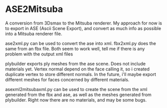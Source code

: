 # ASE2Mitsuba

A conversion from 3Dsmax to the Mitsuba renderer.
My approach for now is to export in ASE (Ascii Scene Export), and convert as much info as possible into a Mitsuba renderer file.

ase2xml.py can be used to convert the ase into xml.
fbx2xml.py does the same from an fbx file.
Both seem to work well, tell me if there is any problem with the output xml files

plybuilder exports ply meshes from the ase scene. Does not include materials yet.
Vertex normal depend on the face calling it, so i created duplicate vertex to store different normals.
In the future, i'll maybe export different meshes for faces concerned by different materials.

asexml2mitsubaxml.py can be used to create the scene from the xml generated from the fbx and ase, as well as the meshes generated from plybuilder.
Right now there are no materials, and may be some bugs.
